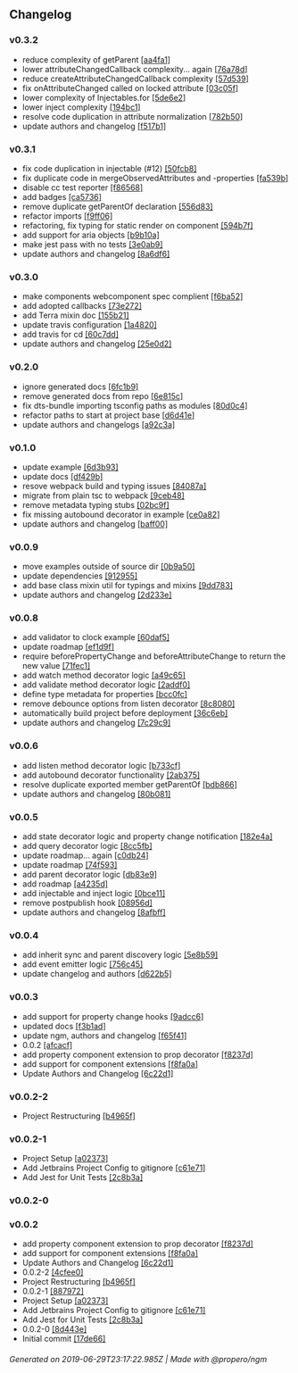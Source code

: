 ## Changelog

### v0.3.2
- reduce complexity of getParent [[aa4fa1]](commits/7e217ff2ff2871e56dc62f6df3c76659f7aa4fa1)
- lower attributeChangedCallback complexity... again [[76a78d]](commits/6717d085cfb5355668561589be07201fd376a78d)
- reduce createAttributeChangedCallback complexity [[57d539]](commits/0b9b8d19bdfc34d3616d4f1040b1bb24d357d539)
- fix onAttributeChanged called on locked attribute [[03c05f]](commits/c8ef405022fa35b789e998ef8d408c732803c05f)
- lower complexity of Injectables.for [[5de6e2]](commits/3ec075741ec147b5ecfabd9d81593088085de6e2)
- lower inject complexity [[194bc1]](commits/e344e1fcb36e91be3c09a93d1ce3d6e427194bc1)
- resolve code duplication in attribute normalization [[782b50]](commits/0a404bb48d0dc6867305c5065f0a6e5ee2782b50)
- update authors and changelog [[f517b1]](commits/36be80e7c3aa9a48cdcc77099ac6a262c7f517b1)

### v0.3.1
- fix code duplication in injectable (#12) [[50fcb8]](commits/8d5650fd826362aea50e055c8fe5de0af850fcb8)
- fix duplicate code in mergeObservedAttributes and -properties [[fa539b]](commits/c926d7af1f1c149065341169d34b14d463fa539b)
- disable cc test reporter [[f86568]](commits/d190392ffa61a67c9c27b14c820a5b1759f86568)
- add badges [[ca5736]](commits/d8443189a59d62b8fdaae7e154f88269beca5736)
- remove duplicate getParentOf declaration [[556d83]](commits/1cffa653d84708a3e76b0ff31f6ef3465d556d83)
- refactor imports [[f9ff06]](commits/fb736fb103bfe11f7bf14e38c7c2269794f9ff06)
- refactoring, fix typing for static render on component [[594b7f]](commits/2d05bc0f042dde79d01ca297906e6934a8594b7f)
- add support for aria objects [[b9b10a]](commits/569d25bd14bce6e9b19831d13306c0e214b9b10a)
- make jest pass with no tests [[3e0ab9]](commits/da94ea229a0eb01396ced35e1d606177b53e0ab9)
- update authors and changelog [[8a6df6]](commits/1787763bbe42c659af8de25efd9a7341958a6df6)

### v0.3.0
- make components webcomponent spec complient [[f6ba52]](commits/f43de083a02025c93a59844a8238bd109af6ba52)
- add adopted callbacks [[73e272]](commits/8d811f02bdb592b962332f225384d104d573e272)
- add Terra mixin doc [[155b21]](commits/9da9af6e27e07d12ec84c651891f1ba9b2155b21)
- update travis configuration [[1a4820]](commits/7c6fcb4988c4ec27eac3742168743dccad1a4820)
- add travis for cd [[60c7dd]](commits/fe1121e2d334e5e602cc99ea9c8efbe94c60c7dd)
- update authors and changelog [[25e0d2]](commits/c61e36568b9319ad2056ee4b97c342a8aa25e0d2)

### v0.2.0
- ignore generated docs [[6fc1b9]](commits/31577a37056968293cc4fcc491702d1ea36fc1b9)
- remove generated docs from repo [[6e815c]](commits/a5b0556669ea6fdc9508ea63119ebe90756e815c)
- fix dts-bundle importing tsconfig paths as modules [[80d0c4]](commits/f22d43731d8e8208831412e2e966c93e9380d0c4)
- refactor paths to start at project base [[d6d41e]](commits/ef64e9c0b868268d1cf17036ffe898705ed6d41e)
- update authors and changelogs [[a92c3a]](commits/171a467c184b8cd2670e7a23d68ca5bbf9a92c3a)

### v0.1.0
- update example [[6d3b93]](commits/7f1a191ff1c395dfeb434086e9538adc1b6d3b93)
- update docs [[df429b]](commits/d99e7788ebf33ba87c123211baa44cf1eddf429b)
- resove webpack build and typing issues [[84087a]](commits/1a3b7cb8f8a4069219848cac30fcc348fe84087a)
- migrate from plain tsc to webpack [[9ceb48]](commits/7449f6445a39c91e7cf011e02bab7dd8ca9ceb48)
- remove metadata typing stubs [[02bc9f]](commits/64af6f823f81dc6651fc70fe6225093c0c02bc9f)
- fix missing autobound decorator in example [[ce0a82]](commits/1d1afe8d0c92787f30b9efd75229656de9ce0a82)
- update authors and changelog [[baff00]](commits/23f5315b580721bc7358ce5be08dd9c091baff00)

### v0.0.9
- move examples outside of source dir [[0b9a50]](commits/09c1d2b402b6a2d65dabb3024db18b5ef10b9a50)
- update dependencies [[912955]](commits/420c189205a9aa33130c7701548b683220912955)
- add base class mixin util for typings and mixins [[9dd783]](commits/2a070381f56564e6b6ab71d9fce55586599dd783)
- update authors and changelog [[2d233e]](commits/02f2f53e3b3b6398777c747ab4bef222ba2d233e)

### v0.0.8
- add validator to clock example [[60daf5]](commits/c4b0d5f55291b798340c3e87f1127838a160daf5)
- update roadmap [[ef1d9f]](commits/1ac6cd00efedd20d9e3431336949da4a19ef1d9f)
- require beforePropertyChange and beforeAttributeChange to return the new value [[71fec1]](commits/06bb14779fa91b5b0948b3ee8795f6236371fec1)
- add watch method decorator logic [[a49c65]](commits/659fb5c255d0f7a900fe6469b18ff9423ba49c65)
- add validate method decorator logic [[2addf0]](commits/ebf629ddad7f012a8fe335959f5c992c042addf0)
- define type metadata for properties [[bcc0fc]](commits/7066f4c1c5e2130dc748a66a2699568794bcc0fc)
- remove debounce options from listen decorator [[8c8080]](commits/08301d4d826009c4cb87e9f5c5e88f9c1b8c8080)
- automatically build project before deployment [[36c6eb]](commits/fa0292b79ca75f59a8ee0086159013e93b36c6eb)
- update authors and changelog [[7c29c9]](commits/049b84558a809710d8d37ee38da290e18b7c29c9)

### v0.0.6
- add listen method decorator logic [[b733cf]](commits/7a36807d2397b507f7369fd4ee20090fc3b733cf)
- add autobound decorator functionality [[2ab375]](commits/c2418c6bc9dcfc38ec4a4a2ce77b77b9dd2ab375)
- resolve duplicate exported member getParentOf [[bdb866]](commits/b589a1278ced15c658e71d0e9906b4bc0cbdb866)
- update authors and changelog [[80b081]](commits/bedb35283ff89d56d8546708d87734b8ac80b081)

### v0.0.5
- add state decorator logic and property change notification [[182e4a]](commits/7eafd22f19b74e0f57f563f2b76ae8494b182e4a)
- add query decorator logic [[8cc5fb]](commits/e2cc8e34439a94c761872313e5655cccbe8cc5fb)
- update roadmap... again [[c0db24]](commits/fab3ca2b3384c8536afc51edfbeb97065ec0db24)
- update roadmap [[74f593]](commits/d7437649d8e6d42fba47ae7020b19165b074f593)
- add parent decorator logic [[db83e9]](commits/3bbfcbb181654032ef68efbba20c45125edb83e9)
- add roadmap [[a4235d]](commits/c1a51a4ef11c9cecd19a2fc94e356465fca4235d)
- add injectable and inject logic [[0bce11]](commits/d656b60efd318c59d1f2686127a6d177ce0bce11)
- remove postpublish hook [[08956d]](commits/e0883882c0f93109b7225e9504675c7c7208956d)
- update authors and changelog [[8afbff]](commits/dc9440f304cb16a332cfaee6e891b39b128afbff)

### v0.0.4
- add inherit sync and parent discovery logic [[5e8b59]](commits/f54bb88e46db057b60c0137bc8b84245e45e8b59)
- add event emitter logic [[756c45]](commits/d91b7be5908c9bf7e56614cadc7b1b312b756c45)
- update changelog and authors [[d622b5]](commits/2221f52abf867cfb0af49f08387f1e11abd622b5)

### v0.0.3
- add support for property change hooks [[9adcc6]](commits/273315603ef774f5b0f6365b05eb82afb79adcc6)
- updated docs [[f3b1ad]](commits/59ac6cec1d643030599f538f4d7e9b0a8ef3b1ad)
- update ngm, authors and changelog [[f65f41]](commits/ed7235f0527c3241b088c7fec0d3e31df5f65f41)
- 0.0.2 [[afcacf]](commits/0c6cee141266a902bf7f0d3b3b51538ad0afcacf)
- add property component extension to prop decorator [[f8237d]](commits/37ed0e211dd518e78f82d906d83d712e23f8237d)
- add support for component extensions [[f8fa0a]](commits/feb74ed3c0ec7421463780cf88a4ffd6eef8fa0a)
- Update Authors and Changelog [[6c22d1]](commits/b120c4621de204a1d9c108446dca5ed32f6c22d1)

### v0.0.2-2
- Project Restructuring [[b4965f]](commits/719c3d9a679ec2feba21cde2244a2c1230b4965f)

### v0.0.2-1
- Project Setup [[a02373]](commits/56df3c500cdd9cdef88bd3a03f0a7b50f8a02373)
- Add Jetbrains Project Config to gitignore [[c61e71]](commits/4c8bf4f8022867ea97b42760493a8c46f5c61e71)
- Add Jest for Unit Tests [[2c8b3a]](commits/f37b0eab396001b1985cd5e028847500302c8b3a)

### v0.0.2-0


### v0.0.2
- add property component extension to prop decorator [[f8237d]](commits/37ed0e211dd518e78f82d906d83d712e23f8237d)
- add support for component extensions [[f8fa0a]](commits/feb74ed3c0ec7421463780cf88a4ffd6eef8fa0a)
- Update Authors and Changelog [[6c22d1]](commits/b120c4621de204a1d9c108446dca5ed32f6c22d1)
- 0.0.2-2 [[4cfee0]](commits/03d06cf6a34372e2f174ed713e13146e3e4cfee0)
- Project Restructuring [[b4965f]](commits/719c3d9a679ec2feba21cde2244a2c1230b4965f)
- 0.0.2-1 [[887972]](commits/f33ea8e1bb1209a1cf7f1fb6200c7279f2887972)
- Project Setup [[a02373]](commits/56df3c500cdd9cdef88bd3a03f0a7b50f8a02373)
- Add Jetbrains Project Config to gitignore [[c61e71]](commits/4c8bf4f8022867ea97b42760493a8c46f5c61e71)
- Add Jest for Unit Tests [[2c8b3a]](commits/f37b0eab396001b1985cd5e028847500302c8b3a)
- 0.0.2-0 [[8d443e]](commits/8016cc2be930acf7af4cfb4cd4d650e01d8d443e)
- Initial commit [[17de66]](commits/44324b3366ad6b6e72e808e14f830c355217de66)

###### Generated on 2019-06-29T23:17:22.985Z | Made with @propero/ngm
